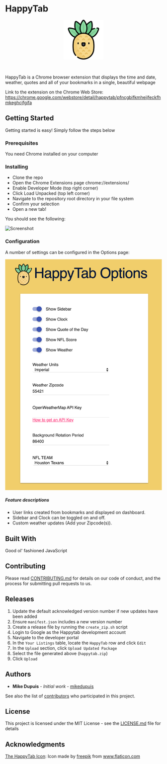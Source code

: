 # HappyTab

<p align="center">
  <img src="assets/pineapple-128.png">
</p>

<br/>

HappyTab is a Chrome browser extension that displays the time and date, weather, quotes and all of your bookmarks in a single, beautiful webpage

Link to the extension on the Chrome Web Store: https://chrome.google.com/webstore/detail/happytab/pfncgbifkmheijfeckfhmkeghcjfgifa

## Getting Started

Getting started is easy! Simply follow the steps below

### Prerequisites

You need Chrome installed on your computer

### Installing

* Clone the repo
* Open the Chrome Extensions page chrome://extensions/
* Enable Developer Mode (top right corner)
* Click Load Unpacked (top left corner)
* Navigate to the repository root directory in your file system
* Confirm your selection
* Open a new tab!

You should see the following:

![Screenshot](assets/screenshot.png)

### Configuration

A number of settings can be configured in the Options page:

![Options](assets/config.png)

##### Feature descriptions

- User links created from bookmarks and displayed on dashboard.
- Sidebar and Clock can be toggled on and off.
- Custom weather updates (Add your Zipcode(s)).


## Built With

Good ol' fashioned JavaScript

## Contributing

Please read [CONTRIBUTING.md](./CONTRIBUTING.md) for details on our code of conduct, and the process for submitting pull requests to us.

## Releases

1. Update the default acknowledged version number if new updates have been added
2. Ensure `manifest.json` includes a new version number
3. Create a release file by running the `create_zip.sh` script
4. Login to Google as the Happytab development account
5. Navigate to the developer portal
6. In the `Your Listings` table, locate the `HappyTab` row and click `Edit`
7. In the `Upload` section, click `Upload Updated Package`
8. Select the file generated above (`happytab.zip`)
9. Click `Upload`

## Authors

* **Mike Dupuis** - *Initial work* - [mikedupuis](https://github.com/mikedupuis)

See also the list of [contributors](./CONTRIBUTORS.md) who participated in this project.

## License

This project is licensed under the MIT License - see the [LICENSE.md](./LICENSE) file for details

## Acknowledgments

[The HappyTab Icon](https://www.flaticon.com/free-icon/pineapple_826934): Icon made by [freepik](https://www.flaticon.com/authors/freepik) from www.flaticon.com
